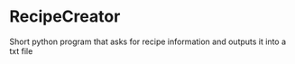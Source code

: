 # RecipeCreator
Short python program that asks for recipe information and outputs it into a txt file
